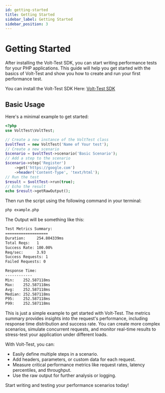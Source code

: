 ```yaml
---
id: getting-started
title: Getting Started
sidebar_label: Getting Started
sidebar_position: 3
---
```


# Getting Started

After installing the Volt-Test SDK, you can start writing performance tests for your PHP applications.
This guide will help you get started with the basics of Volt-Test and show you how to create and run your first performance test.

You can install the Volt-Test SDK Here: [Volt-Test SDK](/docs/installation)

## Basic Usage
Here's a minimal example to get started:

```php title="example.php"
<?php
use VoltTest\VoltTest;

// Create a new instance of the VoltTest class
$voltTest = new VoltTest('Name of Your test');
// Create a new scenario
$scenario = $voltTest->scenario('Basic Scenario');
// Add a step to the scenario
$scenario->step('Register')
    ->get('https://google.com')
    ->header('Content-Type', 'text/html');
// Run the test
$result = $voltTest->run(true);
// Echo the result
echo $result->getRawOutput();
```
Then run the script using the following command in your terminal:
```bash title="Run the script"
php example.php
```
The Output will be something like this:
```bash title="Output"
Test Metrics Summary:
===================
Duration:     254.804339ms
Total Reqs:   1
Success Rate: 100.00%
Req/sec:      3.93
Success Requests: 1
Failed Requests: 0

Response Time:
------------
Min:    252.587118ms
Max:    252.587118ms
Avg:    252.587118ms
Median: 252.587118ms
P95:    252.587118ms
P99:    252.587118ms
```

This is just a simple example to get started with Volt-Test. The metrics summary provides insights into the request's performance, including response time distribution and success rate. You can create more complex scenarios, simulate concurrent requests, and monitor real-time results to stress-test your application under different loads.

With Volt-Test, you can:

- Easily define multiple steps in a scenario.
- Add headers, parameters, or custom data for each request.
- Measure critical performance metrics like request rates, latency percentiles, and throughput.
- Use the raw output for further analysis or logging.

Start writing and testing your performance scenarios today!